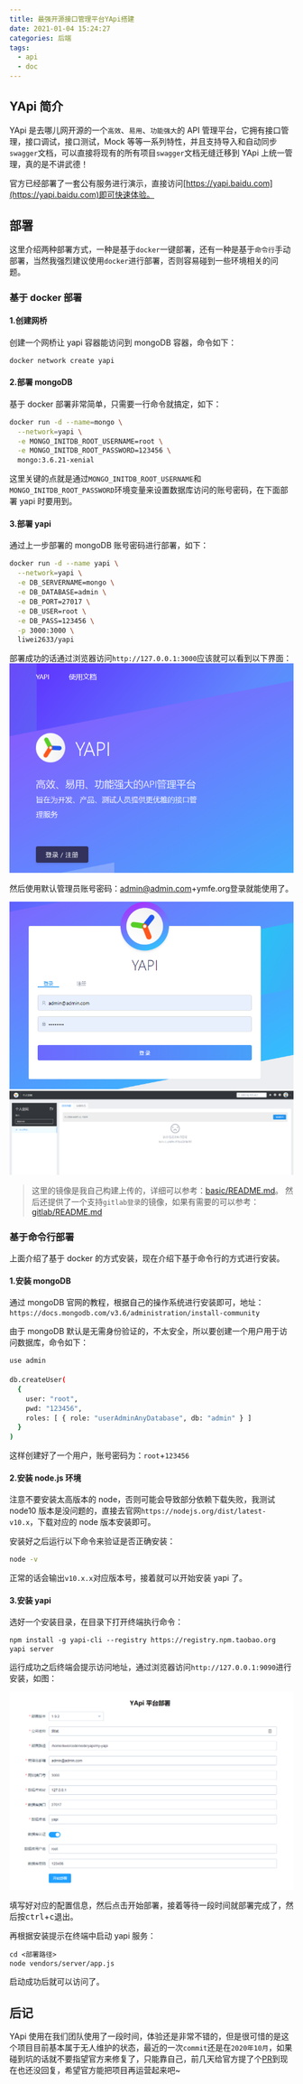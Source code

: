 ```yaml
---
title: 最强开源接口管理平台YApi搭建
date: 2021-01-04 15:24:27
categories: 后端
tags:
  - api
  - doc
---
```


## YApi 简介

YApi 是去哪儿网开源的一个`高效`、`易用`、`功能强大`的 API 管理平台，它拥有接口管理，接口调试，接口测试，Mock 等等一系列特性，并且支持导入和自动同步`swagger`文档，可以直接将现有的所有项目`swagger`文档无缝迁移到 YApi 上统一管理，真的是不讲武德！

官方已经部署了一套公有服务进行演示，直接访问[https://yapi.baidu.com](https://yapi.baidu.com)即可快速体验。

<!--more-->

## 部署

这里介绍两种部署方式，一种是基于`docker`一键部署，还有一种是基于`命令行`手动部署，当然我强烈建议使用`docker`进行部署，否则容易碰到一些环境相关的问题。

### 基于 docker 部署

#### 1.创建网桥

创建一个网桥让 yapi 容器能访问到 mongoDB 容器，命令如下：

```sh
docker network create yapi
```

#### 2.部署 mongoDB

基于 docker 部署非常简单，只需要一行命令就搞定，如下：

```sh
docker run -d --name=mongo \
  --network=yapi \
  -e MONGO_INITDB_ROOT_USERNAME=root \
  -e MONGO_INITDB_ROOT_PASSWORD=123456 \
  mongo:3.6.21-xenial
```

这里关键的点就是通过`MONGO_INITDB_ROOT_USERNAME`和`MONGO_INITDB_ROOT_PASSWORD`环境变量来设置数据库访问的账号密码，在下面部署 yapi 时要用到。

#### 3.部署 yapi

通过上一步部署的 mongoDB 账号密码进行部署，如下：

```sh
docker run -d --name yapi \
  --network=yapi \
  -e DB_SERVERNAME=mongo \
  -e DB_DATABASE=admin \
  -e DB_PORT=27017 \
  -e DB_USER=root \
  -e DB_PASS=123456 \
  -p 3000:3000 \
  liwei2633/yapi
```

部署成功的话通过浏览器访问`http://127.0.0.1:3000`应该就可以看到以下界面：
![](yapi-setup/2021-01-05-14-58-28.png)

然后使用默认管理员账号密码：admin@admin.com+ymfe.org登录就能使用了。

![](yapi-setup/2021-01-05-15-00-37.png)
![](yapi-setup/2021-01-05-15-00-54.png)

> 这里的镜像是我自己构建上传的，详细可以参考：[basic/README.md](https://github.com/monkeyWie/yapi-docker/blob/master/build/basic/README.md)。
> 然后还提供了一个支持`gitlab登录`的镜像，如果有需要的可以参考：[gitlab/README.md](https://github.com/monkeyWie/yapi-docker/blob/master/build/gitlab/README.md)

### 基于命令行部署

上面介绍了基于 docker 的方式安装，现在介绍下基于命令行的方式进行安装。

#### 1.安装 mongoDB

通过 mongoDB 官网的教程，根据自己的操作系统进行安装即可，地址：`https://docs.mongodb.com/v3.6/administration/install-community`

由于 mongoDB 默认是无需身份验证的，不太安全，所以要创建一个用户用于访问数据库，命令如下：

```sh
use admin

db.createUser(
  {
    user: "root",
    pwd: "123456",
    roles: [ { role: "userAdminAnyDatabase", db: "admin" } ]
  }
)
```

这样创建好了一个用户，账号密码为：`root`+`123456`

#### 2.安装 node.js 环境

注意不要安装太高版本的 node，否则可能会导致部分依赖下载失败，我测试 node10 版本是没问题的，直接去官网`https://nodejs.org/dist/latest-v10.x`，下载对应的 node 版本安装即可。

安装好之后运行以下命令来验证是否正确安装：

```sh
node -v
```

正常的话会输出`v10.x.x`对应版本号，接着就可以开始安装 yapi 了。

#### 3.安装 yapi

选好一个安装目录，在目录下打开终端执行命令：

```
npm install -g yapi-cli --registry https://registry.npm.taobao.org
yapi server
```

运行成功之后终端会提示访问地址，通过浏览器访问`http://127.0.0.1:9090`进行安装，如图：

![](yapi-setup/2021-01-05-15-25-26.png)

填写好对应的配置信息，然后点击开始部署，接着等待一段时间就部署完成了，然后按<kbd>ctrl</kbd>+<kbd>c</kbd>退出。

再根据安装提示在终端中启动 yapi 服务：

```
cd <部署路径>
node vendors/server/app.js
```

启动成功后就可以访问了。

## 后记

YApi 使用在我们团队使用了一段时间，体验还是非常不错的，但是很可惜的是这个项目目前基本属于无人维护的状态，最近的一次`commit`还是在`2020年10月`，如果碰到坑的话就不要指望官方来修复了，只能靠自己，前几天给官方提了个[PR](https://github.com/YMFE/yapi/pull/2059)到现在也还没回复，希望官方能把项目再运营起来吧~
